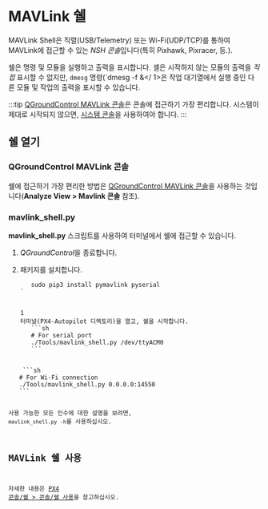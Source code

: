 # MAVLink 쉘

MAVLink Shell은 직렬(USB/Telemetry) 또는 Wi-Fi(UDP/TCP)를 통하여 MAVLink에 접근할 수 있는 *NSH 콘솔*입니다(특히 Pixhawk, Pixracer, 등.).

쉘은 명령 및 모듈을 실행하고 출력을 표시합니다. 셸은 시작하지 않는 모듈의 출력을 *직접* 표시할 수 없지만, `dmesg` 명령(`dmesg -f &</ 1>은 작업 대기열에서 실행 중인 다른 모듈 및 작업의 출력을 표시할 수 있습니다.</p>

<p spaces-before="0">:::tip
<a href="#qgroundcontrol">QGroundControl MAVLink 콘솔</a>은 콘솔에 접근하기 가장 편리합니다.
시스템이 제대로 시작되지 않으면, <a href="../debug/system_console.md">시스템 콘솔</a>을 사용하여야 합니다.
:::</p>

<h2 spaces-before="0">쉘 열기</h2>

<a id="qgroundcontrol"></a>

<h3 spaces-before="0">QGroundControl MAVLink 콘솔</h3>

<p spaces-before="0">쉘에 접근하기 가장 편리한 방법은 <a href="https://docs.qgroundcontrol.com/en/analyze_view/mavlink_console.html">QGroundControl MAVLink 콘솔</a>을 사용하는 것입니다(<strong x-id="1">Analyze View &#062; Mavlink 콘솔</strong> 참조).</p>

<h3 spaces-before="0">mavlink_shell.py</h3>

<p spaces-before="0"><strong x-id="1">mavlink_shell.py</strong> 스크립트를 사용하여 터미널에서 쉘에 접근할 수 있습니다.</p>

<ol start="1">
<li><em x-id="3">QGroundControl</em>을 종료합니다.</li>
<li><p spaces-before="0">패키지를 설치합니다.
<pre><code class="sh">   sudo pip3 install pymavlink pyserial
`</pre></li>
1
터미널(PX4-Autopilot 디렉토리)을 열고, 쉘을 시작합니다.
   ```sh
   # For serial port
   ./Tools/mavlink_shell.py /dev/ttyACM0
   ```
</ol>
    ```sh
   # For Wi-Fi connection
   ./Tools/mavlink_shell.py 0.0.0.0:14550
   ```

사용 가능한 모든 인수에 대한 설명을 보려면, `mavlink_shell.py -h`를 사용하십시오.

## MAVLink 쉘 사용

자세한 내용은 [PX4 콘솔/쉘 > 콘솔/쉘 사용](../debug/consoles.md#using_the_console)을 참고하십시오.
